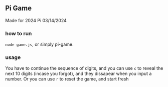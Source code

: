 ## Pi Game
Made for 2024 Pi 03/14/2024

### how to run
`node game.js`, or simply pi-game.


### usage
You have to continue the sequence of digits, and you can use `c` to reveal the next 10 digits (incase you forgot), and they dissapear when you input a number. Or you can use `r` to reset the game, and start fresh

